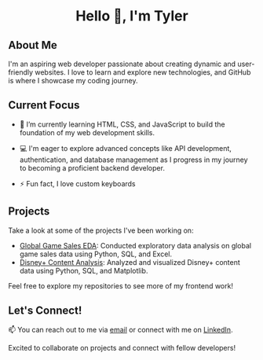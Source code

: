 <h1 align="center">Hello 👋, I'm Tyler</h1>


## About Me

I'm an aspiring web developer passionate about creating dynamic and user-friendly websites. I love to learn and explore new technologies, and GitHub is where I showcase my coding journey.


## Current Focus
- 🌱 I’m currently learning HTML, CSS, and JavaScript to build the foundation of my web development skills.

- 💻 I'm eager to explore advanced concepts like API development, authentication, and database management as I progress in my journey to becoming a proficient backend developer.

- ⚡ Fun fact, I love custom keyboards


## Projects

Take a look at some of the projects I've been working on:

- [Global Game Sales EDA](https://github.com/Tpaulson7/Portfolio_Projects/blob/main/Game%20Sales/Game_sales_EDA.ipynb): Conducted exploratory data analysis on global game sales data using Python, SQL, and Excel.
- [Disney+ Content Analysis](https://github.com/Tpaulson7/Portfolio_Projects/blob/main/Disney%2B/disney_plus_eda.ipynb): Analyzed and visualized Disney+ content data using Python, SQL, and Matplotlib.

Feel free to explore my repositories to see more of my frontend work!


## Let's Connect!

📫 You can reach out to me via [email](Tyler.Paulson7@gmail.com) or connect with me on [LinkedIn](https://www.linkedin.com/in/tpaulson7/).

Excited to collaborate on projects and connect with fellow developers! 
